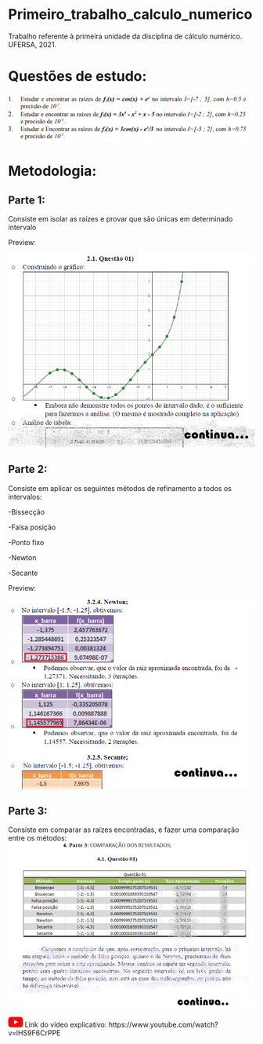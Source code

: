 # Primeiro_trabalho_calculo_numerico
 Trabalho referente à primeira unidade da disciplina de cálculo numérico. UFERSA, 2021.

 <h1>Questões de estudo: </h1>
<img src="images/questoes.png"></img>
<h1>Metodologia:</h1>
<h2>    Parte 1:</h2>
<p>Consiste em isolar as raízes e provar que são únicas em determinado intervalo</p>
<p>Preview: </p>
<img src="images/preview_0.png"></img>
<h2>    Parte 2:</h2>
<p>Consiste em aplicar os seguintes métodos de refinamento a todos os intervalos:</p>
<p>-Bissecção</p>
<p>-Falsa posição</p>
<p>-Ponto fixo</p>
<p>-Newton</p>
<p>-Secante</p>
<p>Preview: </p>
<img src="images/preview_1.png"></img>
<h2>    Parte 3:</h2>
<p>Consiste em comparar as raízes encontradas, e fazer uma comparação entre os métodos:
<img src="images/preview_2.png"></img>
<p>
<img src="images/logo_yt.png" width=30px></img> Link do vídeo explicativo: https://www.youtube.com/watch?v=lHS9F6CrPPE








